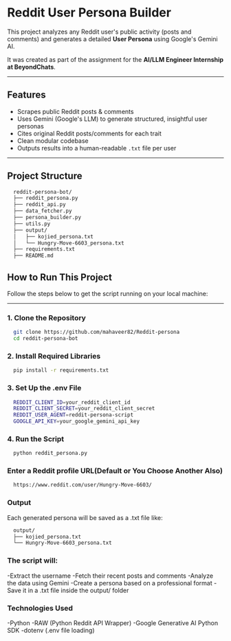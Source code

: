 # Reddit User Persona Builder 

This project analyzes any Reddit user's public activity (posts and comments) and generates a detailed **User Persona** using Google's Gemini AI.

It was created as part of the assignment for the **AI/LLM Engineer Internship at BeyondChats**.

---

##  Features

- Scrapes public Reddit posts & comments
- Uses Gemini (Google's LLM) to generate structured, insightful user personas
- Cites original Reddit posts/comments for each trait
- Clean modular codebase
- Outputs results into a human-readable `.txt` file per user

---

## Project Structure

  ```bash
    reddit-persona-bot/
    ├── reddit_persona.py 
    ├── reddit_api.py
    ├── data_fetcher.py 
    ├── persona_builder.py 
    ├── utils.py 
    ├── output/
    │   ├── kojied_persona.txt 
    │   └── Hungry-Move-6603_persona.txt 
    ├── requirements.txt 
    ├── README.md 
  ```

## How to Run This Project

Follow the steps below to get the script running on your local machine:

---

### 1. Clone the Repository

```bash
  git clone https://github.com/mahaveer82/Reddit-persona
  cd reddit-persona-bot
```

### 2. Install Required Libraries

```bash
  pip install -r requirements.txt
```

### 3. Set Up the .env File

```bash
  REDDIT_CLIENT_ID=your_reddit_client_id
  REDDIT_CLIENT_SECRET=your_reddit_client_secret
  REDDIT_USER_AGENT=reddit-persona-script
  GOOGLE_API_KEY=your_google_gemini_api_key
```

### 4. Run the Script

```bash
  python reddit_persona.py
```

### Enter a Reddit profile URL(Default or You Choose Another Also)

```bash
  https://www.reddit.com/user/Hungry-Move-6603/
```

### Output
Each generated persona will be saved as a .txt file like:

```bash
  output/
  ├── kojied_persona.txt
  └── Hungry-Move-6603_persona.txt
```

### The script will:
-Extract the username
-Fetch their recent posts and comments
-Analyze the data using Gemini
-Create a persona based on a professional format
-Save it in a .txt file inside the output/ folder

### Technologies Used
-Python
-RAW (Python Reddit API Wrapper)
-Google Generative AI Python SDK
-dotenv (.env file loading)

